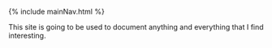 <p class="center">
{% include mainNav.html %}
</p>
This site is going to be used to document anything and everything that I find interesting.
